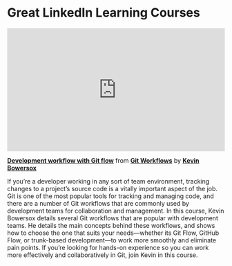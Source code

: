 <h1>Great LinkedIn Learning Courses</h1>

<div style="position:relative;height:0;padding-bottom:56.25%"><iframe width="640" height="360" src="https://www.linkedin.com/learning/embed/git-workflows/development-workflow-with-git-flow?autoplay=false&claim=AQG7x82m8SWVSwAAAYIj6CuSqJ-N6NcbfKxMYVqKoOYFvSZMqYG1M4xGLubUbv5cNimqJV07qyQ09-4wKfZXtraeLHB_xqPL0Kzgcv66NpJIkdXPmTH_4qMshsmsICqqkYbI9fJgGARMrSzE-QEJo23-cYPD_t4_KNG_A6pUWSgMrO7u9cm1Z7EcKVyqDqfARszj66NrXIW7BKrxCI0pcnGy-3xiJUfGO19e_XKNRLtMgG0qBoOPNSbiA8iwdnlLilZVnkT4zuiwjk2myk6G7aBL3yXLJ3qjNKVmRGsRvNUSGjxmXGVQDoJGAmrjUNqsPvbzNkAZOtfbd8kqz6mpuPP8E0byPt6lx2wTBcD4KcI2OzuuEI2T-9t8famfnczP4mOMyeCjVw_EVwKpZOQQeb2nflcdc68jE-lwtwGRvCwqWXpnjblmf2ITwIRJ7m9PDG16pgOUIAe-9HiRLHSzM34yTJLYZUc2732yZMX3YO8DPfIiRn_XzHIw-oefUevgGOWnsNObz16ZTKa77YlcqMsQHew4wr218usA1tZPqOzWK1IxwrHtinj61sUAAkDd7M3v89X_AqXPK08Wm02NCAjpxt2Js5UQNUnzx9UWTx8mQNCAhiZrg9Wk9KSLIXGm6oD_8xB0TV_060S8Fl2S0_SVEb5pcxTWeUOxDTdJsiuyqr8X1telp9rjDuylbvhY7Zx2wMkawHZMPhnIbc7684nTzaUAeW9grTdQMrQgk__Q_Uotf0sZ8le54PdSmI9lFbF-GSca_uNhYZC9nxotYHyLUPxhU3rY1r-fUEXYCWdVQWjTUYl3YN9f8eDFp4XLuy7w_K_IKXk838BA8SrjegU8A-50mw9Ucz1O9a0X15wtiiRI4u_hzE2LzWDCiIrKkm75DgJCbpQoABs7ykGEKODaekk7122lGOXyF_GYK1Wy62TSwF_kjFyipz_UX9LOOhC-jHZxB9fPcqcG2o1eo4XlhsAJqCyXl7FvyzSIbTrX10LSG7Xn_o1JURr_zcuR8t9ugSN2RfZZPt7EZa2sI_WlOU34w0lkmYS-oFaQVuzFfVnjaI4PxLloKU2MVROS7FxNJiaoUORj1IVmN0r7DARAoA4yU7ccf0eH00zk9eNtb9XFfYA74NXceia-CvnWXUzano_Qr78I9I8BKF15-RhbMj1O3pApNIN2LYnFXMjeb0Tvj98&lipi=urn%3Ali%3Apage%3Ad_learning_content%3BVcJ7J3p8S%2Ba9lj43WnBaSw%3D%3D&licu" mozallowfullscreen="true" webkitallowfullscreen="true" allowfullscreen="true" frameborder="0" style="position:absolute;width:100%;height:100%;left:0"></iframe></div><p><strong><a href="https://www.linkedin.com/learning/git-workflows/development-workflow-with-git-flow?trk=embed_lil">Development workflow with Git flow</a></strong> from <strong><a href="https://www.linkedin.com/learning/git-workflows?trk=embed_lil">Git Workflows</a></strong> by <strong><a href="https://www.linkedin.com/learning/instructors/kevin-bowersox?trk=embed_lil">Kevin Bowersox</a></strong></p>

If you’re a developer working in any sort of team environment, tracking changes to a project’s source code is a vitally important aspect of the job. Git is one of the most popular tools for tracking and managing code, and there are a number of Git workflows that are commonly used by development teams for collaboration and management. In this course, Kevin Bowersox details several Git workflows that are popular with development teams. He details the main concepts behind these workflows, and shows how to choose the one that suits your needs—whether its Git Flow, GitHub Flow, or trunk-based development—to work more smoothly and eliminate pain points. If you’re looking for hands-on experience so you can work more effectively and collaboratively in Git, join Kevin in this course.
